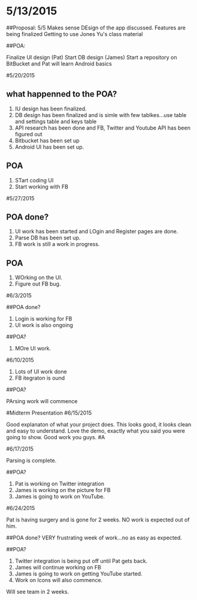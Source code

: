 # 5/13/2015

##Proposal:
5/5
Makes sense
DEsign of the app discussed.
Features are being finalized
Getting to use Jones Yu's class material

##POA:

Finalize UI design (Pat)
Start DB design (James)
Start a repository on BitBucket and Pat will learn Android basics

#5/20/2015

## what happenned to the POA?

1. IU design has been finalized.
2. DB design has been finalized and is simle with few tablkes...use table and settings table and keys table
3. API research has been done and FB, Twitter and Youtube API has been figured out
4. Bitbucket has been set up
5. Android UI has been set up.

## POA

1. STart coding UI
2. Start working with FB

#5/27/2015

## POA done?
1. UI work has been started and LOgin and Register pages are done. 
2. Parse DB has been set up.
3. FB work is still a work in progress.

## POA
1. WOrking on the UI. 
2. Figure out FB bug.

#6/3/2015

##POA done?

1. Login is working for FB
2. UI work is also ongoing

##POA?

1. MOre UI work.

#6/10/2015
1. Lots of UI work done
2. FB itegraton is ound

##POA?

PArsing work will commence

#Midterm Presentation
#6/15/2015

Good explanaton of what your project does.
This looks good, it looks clean and easy to understand.
Love the demo, exactly what you said you were going to show. 
Good work you guys.
#A

#6/17/2015

Parsing is complete.

##POA?

1. Pat is working on Twitter integration
2. James is working on the picture for FB
3. James is going to work on YouTube.

#6/24/2015

Pat is having surgery and is gone for 2 weeks. NO work is expected out of him.

##POA done?
VERY frustrating week of work...no as easy as expected.

##POA?

1. Twitter integration is being put off until Pat gets back.
2. James will continue working on FB
3. James is going to work on getting YouTube started.
4. Work on Icons will also commence.

Will see team in 2 weeks.




